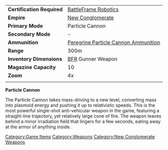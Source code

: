 |                            |                                                                                 |
| -------------------------- | ------------------------------------------------------------------------------- |
| **Certification Required** | [BattleFrame Robotics](BattleFrame_Robotics.md)                                 |
| **Empire**                 | [New Conglomerate](New_Conglomerate.md)                                         |
| **Primary Mode**           | Particle Cannon                                                                 |
| **Secondary Mode**         | \-                                                                              |
| **Ammunition**             | [Peregrine Particle Cannon Ammunition](Peregrine_Particle_Cannon_Ammunition.md) |
| **Range**                  | 300m                                                                            |
| **Inventory Dimensions**   | [BFR](BattleFrame_Robotics.md) Gunner Weapon                                    |
| **Magazine Capacity**      | 10                                                                              |
| **Zoom**                   | 4x                                                                              |
|                            |                                                                                 |

**Particle Cannon**

The Particle Cannon takes mass-driving to a new level, converting mass
into plasmoid energy and pushing it up to relativistic speeds. This is
the most powerful single-shot anti-vehicular weapon in the game,
featuring a straight-line trajectory, yet relatively large cone of fire.
The weapon leaves behind a minor irradiation field that lingers for a
few seconds, eating away at the armor of anything inside.

[Category:Game Items](Category:Game_Items.md)
[Category:Weapons](Category:Weapons.md) [Category:New
Conglomerate Weapons](Category:New_Conglomerate_Weapons.md)
